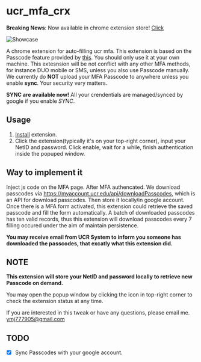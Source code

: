 # ucr_mfa_crx

**Breaking News**: Now available in chrome extension store! [Click](https://chrome.google.com/webstore/detail/ucr-mfa/oddbinhopeegfapdcgdgpbdcacoekbpa)

![Showcase](wiki/Showcase.gif)

A chrome extension for auto-filling ucr mfa. This extension is based on the Passcode feature provided by [this](https://myaccount.ucr.edu/app/home). You should only use it at your own machine. This extesnsion will be not conflict with any other MFA methods, for instance DUO mobile or SMS, unless you also use Passcode manually. We currently do **NOT** upload your MFA Passcode to anywhere unless you enable **sync**. Your security very matters.

**SYNC are available now!** All your crendentials are managed/synced by google if you enable *SYNC*.

## Usage

 1. [Install](https://chrome.google.com/webstore/detail/ucr-mfa/oddbinhopeegfapdcgdgpbdcacoekbpa) extension.
 2. Click the extension(typically it's on your top-right corner), input your NetID and password. Click enable, wait for a while, finish authentication inside the popuped window.

## Way to implement it

Inject js code on the MFA page. After MFA authencated. We download passcodes via https://myaccount.ucr.edu/api/downloadPasscodes, which is an API for download passcodes.
Then store it locally/in google account. Once there is a MFA form activated, this extension could retrieve the saved passcode and fill the form automatically.
A batch of downloaded passcodes has ten valid records, thus this extension will download passcodes every 7 filling occured under the aim of maintain persistence.

**You may receive email from UCR System to inform you someone has downloaded the passcodes, that excatly what this extension did.**

## NOTE

**This extension will store your NetID and password locally to retrieve new Passcode on demand.**

You may open the popup window by clicking the icon in top-right corner to check the extension status at any time.

If you are interested in this tweak or have any questions, please email me.
ymj777905@gmail.com

## TODO

- [x] Sync Passcodes with your google account.